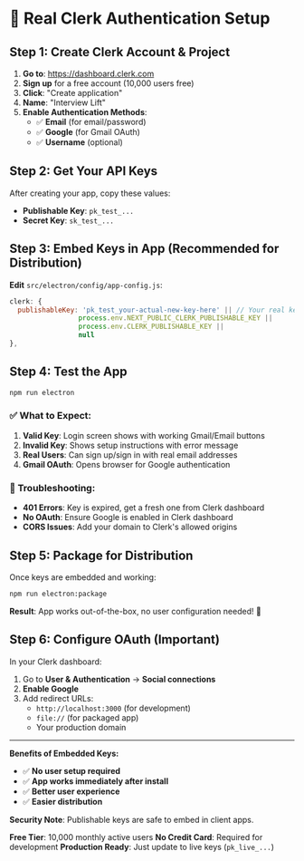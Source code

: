# 🚀 Real Clerk Authentication Setup

## Step 1: Create Clerk Account & Project

1. **Go to**: https://dashboard.clerk.com
2. **Sign up** for a free account (10,000 users free)
3. **Click**: "Create application"
4. **Name**: "Interview Lift" 
5. **Enable Authentication Methods**:
   - ✅ **Email** (for email/password)
   - ✅ **Google** (for Gmail OAuth)
   - ✅ **Username** (optional)

## Step 2: Get Your API Keys

After creating your app, copy these values:

- **Publishable Key**: `pk_test_...`
- **Secret Key**: `sk_test_...`

## Step 3: Embed Keys in App (Recommended for Distribution)

**Edit** `src/electron/config/app-config.js`:

```javascript
clerk: {
  publishableKey: 'pk_test_your-actual-new-key-here' || // Your real key
                 process.env.NEXT_PUBLIC_CLERK_PUBLISHABLE_KEY || 
                 process.env.CLERK_PUBLISHABLE_KEY || 
                 null
},
```

## Step 4: Test the App

```bash
npm run electron
```

### ✅ What to Expect:

1. **Valid Key**: Login screen shows with working Gmail/Email buttons
2. **Invalid Key**: Shows setup instructions with error message
3. **Real Users**: Can sign up/sign in with real email addresses
4. **Gmail OAuth**: Opens browser for Google authentication

### 🔧 Troubleshooting:

- **401 Errors**: Key is expired, get a fresh one from Clerk dashboard
- **No OAuth**: Ensure Google is enabled in Clerk dashboard
- **CORS Issues**: Add your domain to Clerk's allowed origins

## Step 5: Package for Distribution

Once keys are embedded and working:

```bash
npm run electron:package
```

**Result**: App works out-of-the-box, no user configuration needed! 🎉

## Step 6: Configure OAuth (Important)

In your Clerk dashboard:

1. Go to **User & Authentication** → **Social connections**
2. **Enable Google** 
3. Add redirect URLs:
   - `http://localhost:3000` (for development)
   - `file://` (for packaged app)
   - Your production domain

---

**Benefits of Embedded Keys:**
- ✅ **No user setup required**
- ✅ **App works immediately after install**
- ✅ **Better user experience**
- ✅ **Easier distribution**

**Security Note**: Publishable keys are safe to embed in client apps.

**Free Tier**: 10,000 monthly active users
**No Credit Card**: Required for development
**Production Ready**: Just update to live keys (`pk_live_...`) 